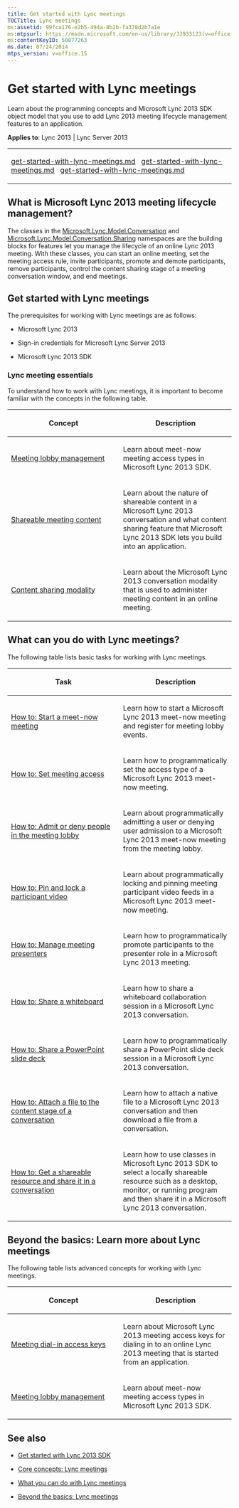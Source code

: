 ```yaml
---
title: Get started with Lync meetings
TOCTitle: Lync meetings
ms:assetid: 99fca176-e2b5-494a-8b2b-fa378d2b7a1e
ms:mtpsurl: https://msdn.microsoft.com/en-us/library/JJ933123(v=office.15)
ms:contentKeyID: 50877263
ms.date: 07/24/2014
mtps_version: v=office.15
---
```


# Get started with Lync meetings

Learn about the programming concepts and Microsoft Lync 2013 SDK object model that you use to add Lync 2013 meeting lifecycle management features to an application.



**Applies to**: Lync 2013 | Lync Server 2013

 

<table>
<colgroup>
<col style="width: 100%" />
</colgroup>
<tbody>
<tr class="odd">
<td><p><a href="get-started-with-lync-meetings.md" class="uri">get-started-with-lync-meetings.md</a>   <a href="get-started-with-lync-meetings.md" class="uri">get-started-with-lync-meetings.md</a>   <a href="get-started-with-lync-meetings.md" class="uri">get-started-with-lync-meetings.md</a></p></td>
</tr>
</tbody>
</table>

## What is Microsoft Lync 2013 meeting lifecycle management?

The classes in the [Microsoft.Lync.Model.Conversation](https://msdn.microsoft.com/en-us/library/jj276168\(v=office.15\)) and [Microsoft.Lync.Model.Conversation.Sharing](https://msdn.microsoft.com/en-us/library/jj274504\(v=office.15\)) namespaces are the building blocks for features let you manage the lifecycle of an online Lync 2013 meeting. With these classes, you can start an online meeting, set the meeting access rule, invite participants, promote and demote participants, remove participants, control the content sharing stage of a meeting conversation window, and end meetings.

## Get started with Lync meetings

The prerequisites for working with Lync meetings are as follows:

  - Microsoft Lync 2013

  - Sign-in credentials for Microsoft Lync Server 2013

  - Microsoft Lync 2013 SDK

### Lync meeting essentials

To understand how to work with Lync meetings, it is important to become familiar with the concepts in the following table.

<table>
<colgroup>
<col style="width: 50%" />
<col style="width: 50%" />
</colgroup>
<thead>
<tr class="header">
<th><p>Concept</p></th>
<th><p>Description</p></th>
</tr>
</thead>
<tbody>
<tr class="odd">
<td><p><a href="meeting-lobby-management.md">Meeting lobby management</a></p></td>
<td><p>Learn about meet-now meeting access types in Microsoft Lync 2013 SDK.</p></td>
</tr>
<tr class="even">
<td><p><a href="shareable-meeting-content.md">Shareable meeting content</a></p></td>
<td><p>Learn about the nature of shareable content in a Microsoft Lync 2013 conversation and what content sharing feature that Microsoft Lync 2013 SDK lets you build into an application.</p></td>
</tr>
<tr class="odd">
<td><p><a href="content-sharing-modality.md">Content sharing modality</a></p></td>
<td><p>Learn about the Microsoft Lync 2013 conversation modality that is used to administer meeting content in an online meeting.</p></td>
</tr>
</tbody>
</table>

## What can you do with Lync meetings?

The following table lists basic tasks for working with Lync meetings.

<table>
<colgroup>
<col style="width: 50%" />
<col style="width: 50%" />
</colgroup>
<thead>
<tr class="header">
<th><p>Task</p></th>
<th><p>Description</p></th>
</tr>
</thead>
<tbody>
<tr class="odd">
<td><p><a href="how-to-start-a-meet-now-meeting.md">How to: Start a meet-now meeting</a></p></td>
<td><p>Learn how to start a Microsoft Lync 2013 meet-now meeting and register for meeting lobby events.</p></td>
</tr>
<tr class="even">
<td><p><a href="how-to-set-meeting-access.md">How to: Set meeting access</a></p></td>
<td><p>Learn how to programmatically set the access type of a Microsoft Lync 2013 meet-now meeting.</p></td>
</tr>
<tr class="odd">
<td><p><a href="how-to-admit-or-deny-people-in-the-meeting-lobby.md">How to: Admit or deny people in the meeting lobby</a></p></td>
<td><p>Learn about programmatically admitting a user or denying user admission to a Microsoft Lync 2013 meet-now meeting from the meeting lobby.</p></td>
</tr>
<tr class="even">
<td><p><a href="how-to-pin-and-lock-a-participant-video.md">How to: Pin and lock a participant video</a></p></td>
<td><p>Learn about programmatically locking and pinning meeting participant video feeds in a Microsoft Lync 2013 meet-now meeting.</p></td>
</tr>
<tr class="odd">
<td><p><a href="how-to-manage-meeting-presenters.md">How to: Manage meeting presenters</a></p></td>
<td><p>Learn how to programmatically promote participants to the presenter role in a Microsoft Lync 2013 meeting.</p></td>
</tr>
<tr class="even">
<td><p><a href="how-to-share-a-whiteboard.md">How to: Share a whiteboard</a></p></td>
<td><p>Learn how to share a whiteboard collaboration session in a Microsoft Lync 2013 conversation.</p></td>
</tr>
<tr class="odd">
<td><p><a href="how-to-share-a-powerpoint-slide-deck.md">How to: Share a PowerPoint slide deck</a></p></td>
<td><p>Learn how to programmatically share a PowerPoint slide deck session in a Microsoft Lync 2013 conversation.</p></td>
</tr>
<tr class="even">
<td><p><a href="how-to-attach-a-file-to-the-content-stage-of-a-conversation.md">How to: Attach a file to the content stage of a conversation</a></p></td>
<td><p>Learn how to attach a native file to a Microsoft Lync 2013 conversation and then download a file from a conversation.</p></td>
</tr>
<tr class="odd">
<td><p><a href="how-to-get-a-shareable-resource-and-share-it-in-a-conversation.md">How to: Get a shareable resource and share it in a conversation</a></p></td>
<td><p>Learn how to use classes in Microsoft Lync 2013 SDK to select a locally shareable resource such as a desktop, monitor, or running program and then share it in a Microsoft Lync 2013 conversation.</p></td>
</tr>
</tbody>
</table>

## Beyond the basics: Learn more about Lync meetings

The following table lists advanced concepts for working with Lync meetings.

<table>
<colgroup>
<col style="width: 50%" />
<col style="width: 50%" />
</colgroup>
<thead>
<tr class="header">
<th><p>Concept</p></th>
<th><p>Description</p></th>
</tr>
</thead>
<tbody>
<tr class="odd">
<td><p><a href="meeting-dial-in-access-keys.md">Meeting dial-in access keys</a></p></td>
<td><p>Learn about Microsoft Lync 2013 meeting access keys for dialing in to an online Lync 2013 meeting that is started from an application.</p></td>
</tr>
<tr class="even">
<td><p><a href="meeting-lobby-management.md">Meeting lobby management</a></p></td>
<td><p>Learn about meet-now meeting access types in Microsoft Lync 2013 SDK.</p></td>
</tr>
</tbody>
</table>

## See also

  - [Get started with Lync 2013 SDK](get-started-with-lync-2013-sdk.md)

  - [Core concepts: Lync meetings](core-concepts-lync-meetings.md)

  - [What you can do with Lync meetings](what-you-can-do-with-lync-meetings.md)

  - [Beyond the basics: Lync meetings](beyond-the-basics-lync-meetings.md)

